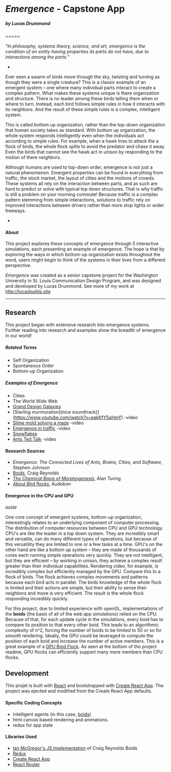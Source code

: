 
# *Emergence* - Capstone App
##### by Lucas Drummond
=====

*"In philosophy, systems theory, science, and art, emergence is the condition of an entity having properties its parts do not have, due to interactions among the parts."*

-

Ever seen a swarm of birds move through the sky, twisting and turning as though they were a single creature? This is a classic example of an emergent system – one where many individual parts interact to create a complex pattern. What makes these systems unique is there organization and structure. There is no leader among these birds telling them when or where to turn. Instead, each bird follows simple rules in how it interacts with its neighbors. And the result of these simple rules is a complex, intelligent system. 

This is called bottom up organization, rather than the top-down organization that human society takes as standard. With bottom up organization, the whole system responds intelligently even when the individuals act according to simple rules. For example, when a hawk tries to attack the a flock of birds, the whole flock splits to avoid the predator and chase it away. Even the birds that cannot see the hawk act in unison by responding to the motion of there neighbors. 

Although humans are used to top-down order, emergence is not just a natural phenomenon. Emergent properties can be found in everything from traffic, the stock market, the layout of cities and the motions of crowds. These systems all rely on the interaction between parts, and as such are hard to predict or solve with typical top down structures. That is why traffic is still a problem on your morning commute! Because traffic is a complex pattern stemming from simple interactions, solutions to traffic rely on improved interactions between drivers rather than more stop lights or wider freeways. 

-

#### About

This project explores these concepts of emergence through 5 interactive simulations, each presenting an example of emergence. The hope is that by exploring the ways in which bottom-up organization exists throughout the word, users might begin to think of the systems in their lives from a different perspective.  

*Emergence* was created as a senior capstone project for the Washington University in St. Louis Communication Design Program, and was designed and developed by Lucas Drummond. See more of my work at http://lucasbuilds.site


***


## Research

This project began with extensive research into emergence systems. Further reading into research and examples show the breadth of emergence in our world! 

##### Related Terms

- Self Organization
- Spontaneous Order
- Bottom-up Organization

##### Examples of Emergence

- Cities
- The World Wide Web
- [Grand Design Galaxies](https://en.wikipedia.org/wiki/Grand_design_spiral_galaxy)
- [Starling murmuration](nice soundtrack)](https://www.youtube.com/watch?v=eakKfY5aHmY) -video 
- [Slime mold solving a maze](https://www.youtube.com/watch?v=5UfMU9TsoEM) -video
- [Emergence in traffic](https://www.youtube.com/watch?v=7wm-pZp_mi0) -video
- [Snowflakes](https://en.wikipedia.org/wiki/Emergence#/media/File:SnowflakesWilsonBentley.jpg)
- [Ants Ted Talk](https://www.ted.com/talks/deborah_gordon_digs_ants?language=en) -video

#### Research Sources

- *Emergence: The Connected Lives of Ants, Brains, Cities, and Software*, Stephen Johnson
- [Boids](https://www.red3d.com/cwr/boids/), Craig Reynolds
- *[The Chemical Basis of Morphogenesis](http://www.dna.caltech.edu/courses/cs191/paperscs191/turing.pdf)*, Alan Turing
- *[About Bird flocks](https://www.audubon.org/magazine/march-april-2009/how-flock-birds-can-fly-and-move-together)*, Audobon

#### Emergence in the CPU and GPU
*aside* 

One core concept of emergent systems, bottom-up organization, interestingly relates to an underlying component of computer processing. The distribution of computer resources between CPU and GPU technology. CPU's are like the leader in a top down system. They are incredibly smart and versatile, can do many different types of operations, but because of this versatility they are limited to one or a few tasks at a time. GPU's on the other hand are like a bottom up system – they are made of thousands of cores each running simple operations very quickly. They are not intelligent, but they are efficient – by working in unison, they achieve a complex result greater than their individual capabilities. Rendering video, for example, is incredibly complex but efficiently managed by the GPU. Compare this to a flock of birds. The flock achieves complex movements and patterns because each bird acts in parallel. The birds knowledge of the whole flock is limited and their actions are simple, but their ability to sense their neighbors and move is very efficient. The result is the whole flock responding incredibly quickly. 

For this project, due to limited experience with openGL, implementations of the **boids** (the basis of all of the web app simulations) relied on the CPU. Because of that, for each update cycle in the simulations, every boid has to compare its position to that every other boid. This leads to an algorithmic complexity of n^2, forcing the number of boids to be limited to 50 or so for smooth rendering. Ideally, the GPU could be leveraged to compute the position of each boid and increase the number of active members. This is a great example of a [GPU Boid Flock](https://github.com/Shinao/Unity-GPU-Boids). As seen at the bottom of the project readme, GPU flocks can efficiently support many more members than CPU flocks. 


## Development

This projet is built with [React](https://reactjs.org/) and bootstrapped with [Create React App](https://github.com/ianmcgregor/boid). The project was ejected and modified from the Create React App defaults.

#### Specific Coding Concepts

- intelligent agents (in this case, [boids](https://www.red3d.com/cwr/boids/))
- html canvas based rendering and animations. 
- redux for app state 

#### Libraries Used

- [Ian McGregor's JS Implementation](https://github.com/ianmcgregor/boid) of Craig Reynolds Boids
- [Redux](https://redux.js.org/introduction/getting-started)
- [Create React App](https://github.com/facebook/create-react-app)
- [React Router](https://github.com/ReactTraining/react-router)